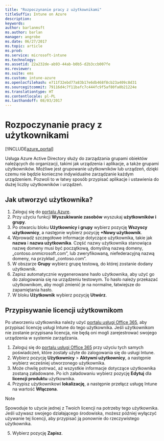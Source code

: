 ```yaml
---
title: "Rozpoczynanie pracy z użytkownikami"
titleSuffix: Intune on Azure
description: 
keywords: 
author: barlanmsft
ms.author: barlan
manager: angrobe
ms.date: 06/27/2017
ms.topic: article
ms.prod: 
ms.service: microsoft-intune
ms.technology: 
ms.assetid: 22a232de-ab93-44ab-b0b5-d2b3ccb007fe
ms.reviewer: 
ms.suite: ems
ms.custom: intune-azure
ms.openlocfilehash: e711f32ebd77a83b17e6db468f8cb23a409c8d31
ms.sourcegitcommit: 79116d4c7f11bafc7c444fc9f5af80fa0b21224e
ms.translationtype: HT
ms.contentlocale: pl-PL
ms.lasthandoff: 08/03/2017
---
```

# <a name="get-started-with-users"></a>Rozpoczynanie pracy z użytkownikami

[!INCLUDE[azure_portal](./includes/azure_portal.md)]

Usługa Azure Active Directory służy do zarządzania grupami obiektów należących do organizacji, takimi jak urządzenia i aplikacje, a także grupami użytkowników. Możliwe jest grupowanie użytkowników lub urządzeń, dzięki czemu nie będzie konieczne indywidualne zarządzanie każdym urządzeniem. Pozwoli to w łatwy sposób przypisać aplikacje i ustawienia do dużej liczby użytkowników i urządzeń.

## <a name="how-do-i-create-a-user"></a>Jak utworzyć użytkownika?

1. Zaloguj się do [portalu Azure](https://portal.azure.com).
2. Przy użyciu funkcji **Wyszukiwanie zasobów** wyszukaj **użytkowników i grupy**.
3. Po otwarciu bloku **Użytkownicy i grupy** wybierz pozycję **Wszyscy użytkownicy**, a następnie wybierz pozycję **+Nowy użytkownik**.
4. Wprowadź szczegółowe informacje dotyczące użytkownika, takie jak **nazwa** i **nazwa użytkownika**. Część nazwy użytkownika stanowiąca nazwę domeny musi być początkową, domyślną nazwą domeny, „contoso.onmicrosoft.com”, lub zweryfikowaną, niefederacyjną nazwą domeny, na przykład „contoso.com”.
5. W obszarze **Grupy** wybierz grupę testową, do której zostanie dodany użytkownik.
6. Zapisz automatycznie wygenerowane hasło użytkownika, aby użyć go do zalogowania się na urządzeniu testowym. To hasło należy przekazać użytkownikom, aby mogli zmienić je na normalne, łatwiejsze do zapamiętania hasło.
7. W bloku **Użytkownik** wybierz pozycję **Utwórz**.

## <a name="assigning-licenses-to-users"></a>Przypisywanie licencji użytkownikom

Po utworzeniu użytkownika należy użyć [portalu usługi Office 365](http://go.microsoft.com/fwlink/p/?LinkId=698854), aby przypisać licencję usługi Intune do tego użytkownika. Jeśli użytkownikom nie zostanie przypisana licencja, nie będą oni mogli zarejestrować swojego urządzenia w systemie zarządzania.

1. Zaloguj się do [portalu usługi Office 365](http://go.microsoft.com/fwlink/p/?LinkId=698854) przy użyciu tych samych poświadczeń, które zostały użyte do zalogowania się do usługi Intune.
2. Wybierz pozycję **Użytkownicy** > **Aktywni użytkownicy**, a następnie wybierz wcześniej utworzonego użytkownika.
3. Może chwilę potrwać, aż wszystkie informacje dotyczące użytkownika zostaną załadowane. Po ich załadowaniu wybierz pozycję **Edytuj** dla **licencji produktu** użytkownika.
4. Przypisz użytkownikowi **lokalizację**, a następnie przełącz usługę Intune na wartość **Włączona**.

 > [!NOTE]
 > Spowoduje to użycie jednej z Twoich licencji na potrzeby tego użytkownika. Jeśli używasz swojego działającego środowiska, możesz później wyłączyć używanie tej licencji, aby przypisać ją ponownie do rzeczywistego użytkownika.

5. Wybierz pozycję **Zapisz**.
